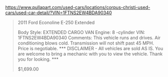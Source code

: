 https://www.pullapart.com/used-cars/locations/corpus-christi-used-cars/used-car-detail/?VIN=1FTNS2EW4BDA90340
>2011 Ford Econoline E-250 Extended
>
>Body Style: EXTENDED CARGO VAN
>Engine: 8 -cylinder
>VIN: 1FTNS2EW4BDA90340
>Comments: This vehicle runs and drives. Air conditioning blows cold. Transmission will not shift past 45 MPH. Price is negotiable. *** DISCLAIMER - All vehicles are sold AS IS. You are welcome to bring a mechanic with you to view the vehicle. Thank you for looking. ***
>
>$1,699.00
